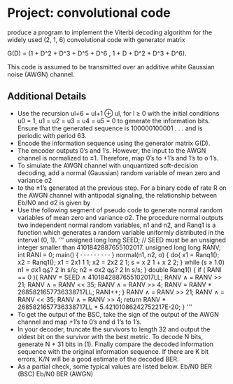 # Project:  convolutional code

produce a program to implement the Viterbi decoding algorithm for the widely used (2, 1, 6) convolutional code with generator matrix

G(D) = (1 + D^2 + D^3 + D^5 + D^6 , 1 + D + D^2 + D^3 + D^6).

This code is assumed to be transmitted over an additive white Gaussian noise (AWGN) channel.

## Additional Details
* Use the recursion ul+6 = ul+1 ⊕ ul, for l ≥ 0 with the initial conditions u0 = 1, u1 = u2 = u3 = u4 = u5 = 0 to generate the information bits. Ensure that the generated sequence is 100000100001 . . . and is periodic
with period 63.
* Encode the information sequence using the generator matrix G(D).
*  The encoder outputs 0’s and 1’s. However, the input to the AWGN channel is normalized to ±1. Therefore, map 0’s to +1’s and 1’s to o 1’s.
*  To simulate the AWGN channel with unquantized soft-decision decoding, add a normal (Gaussian) random variable of mean zero and variance σ2 
*  to the ±1’s generated at the previous step. For a binary code of rate R on the AWGN channel with antipodal
signaling, the relationship between Eb/N0 and σ2 is given by
* Use the following segment of pseudo code to generate normal random variables of mean zero and variance σ2. The procedure normal outputs two independent normal random variables, n1 and n2, and Ranq1 is a function which generates a random variable
uniformly distributed in the interval (0, 1).
'''
unsigned long long SEED;
// SEED must be an unsigned integer smaller than 4101842887655102017.
unsigned long long RANV;
int RANI = 0;
main()
{
· · ·
· · ·
· · ·
}
normal(n1, n2, σ)
{
do{
x1 = Ranq1();
x2 = Ranq1();
x1 = 2x1 1 1; 
x2 = 2x2 2 1; 
s = x
2
1 + x
2
2; 
} while (s ≥ 1.0)
n1 = σx1
q໒? 
2 ln s/s; 
n2 = σx2
q໒? 
2 ln s/s; 
}
double Ranq1()
{
if ( RANI == 0 ){
RANV = SEED 
∧ 
4101842887655102017LL;
RANV 
∧
= RANV >> 21;
RANV 
∧
= RANV << 35;
RANV 
∧
= RANV >> 4;
RANV = RANV * 2685821657736338717LL;
RANI++;
}
RANV 
∧
= RANV >> 21;
RANV 
∧
= RANV << 35;
RANV 
∧
= RANV >> 4;
return RANV * 2685821657736338717LL * 5.42101086242752217E-20;
}
'''
*  To get the output of the BSC, take the sign of the output of the AWGN channel and map +1’s to 0’s and d 1’s to 1’s.
*  In your decoder, truncate the survivors to length 32 and output the oldest bit on the
survivor with the best metric. To decode N bits, generate N + 31 bits in (1). Finally
compare the decoded information sequence with the original information sequence. If
there are K bit errors, K/N will be a good estimate of the decoded BER.
* As a partial check, some typical values are listed below.
Eb/N0 BER (BSC) Eb/N0 BER (AWGN)

